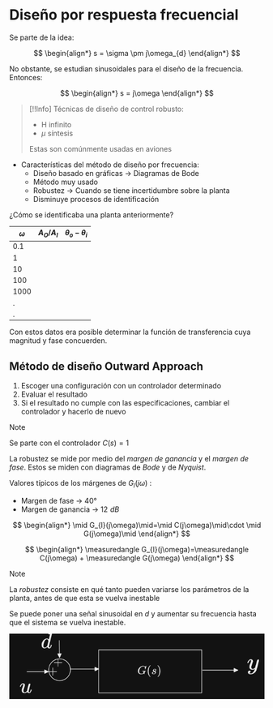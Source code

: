 # Diseño por respuesta frecuencial

Se parte de la idea:

$$
\begin{align*}
	s = \sigma \pm j\omega_{d}
\end{align*}
$$

No obstante, se estudian sinusoidales para el diseño de la frecuencia. Entonces:

$$
\begin{align*}
	s = j\omega
\end{align*}
$$


>[!!Info]
>Técnicas de diseño de control robusto:
>- H infinito
>- $\mu$ síntesis
>
>Estas son comúnmente usadas en aviones

- Características del método de diseño por frecuencia:
	- Diseño basado en gráficas -> Diagramas de Bode
	- Método muy usado
	- Robustez -> Cuando se tiene incertidumbre sobre la planta
	- Disminuye procesos de identificación

¿Cómo se identificaba una planta anteriormente?

| $\omega$ | $A_{O}/A_{I}$ | $\theta_{o}-\theta_{i}$ |
|-|-|-|
|0.1|||
|1||
|10||
|100||
|1000||
|.|||
|.|||

Con estos datos era posible determinar la función de transferencia cuya magnitud y fase concuerden.


## Método de diseño Outward Approach

1. Escoger una configuración con un controlador determinado
2. Evaluar el resultado
3. Si el resultado no cumple con las especificaciones, cambiar el controlador y hacerlo de nuevo

>[!Note]
>Se parte con el controlador $C(s) = 1$

La robustez se mide por medio del _margen de ganancia_ y el _margen de fase_. Estos se miden con diagramas de _Bode_ y de _Nyquist_.

Valores típicos de los márgenes de $G_{l}(j\omega)$ :
- Margen de fase -> $40°$
- Margen de ganancia -> $12\,\,dB$

$$
\begin{align*}
	\mid G_{l}(j\omega)\mid=\mid C(j\omega)\mid\cdot \mid G(j\omega)\mid
\end{align*}
$$

$$
\begin{align*}
	\measuredangle G_{l}(j\omega)=\measuredangle C(j\omega) + \measuredangle G(j\omega)
\end{align*}
$$

>[!Note]
>La _robustez_ consiste en qué tanto pueden variarse los parámetros de la planta, antes de que esta se vuelva inestable

Se puede poner una señal sinusoidal en $d$ y aumentar su frecuencia hasta que el sistema se vuelva inestable.

![](attachments/Pasted%20image%2020231004170141.png)


